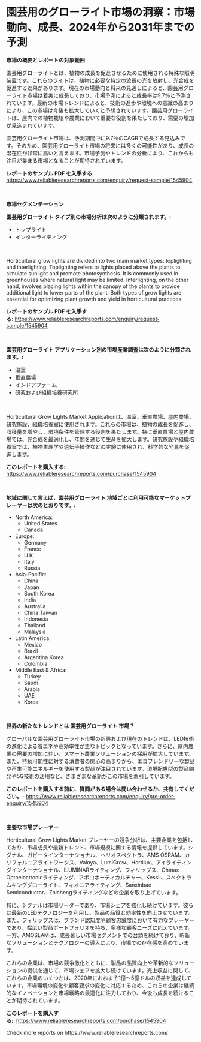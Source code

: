 <p><h1>園芸用のグローライト市場の洞察：市場動向、成長、2024年から2031年までの予測</h1></p><p><strong>市場の概要とレポートの対象範囲</strong></p>
<p><p>園芸用グローライトとは、植物の成長を促進させるために使用される特殊な照明装置です。これらのライトは、植物に必要な特定の波長の光を放射し、光合成を促進する効果があります。現在の市場動向と将来の見通しによると、園芸用グローライト市場は着実に成長しており、市場予測によると成長率は9.7％と予測されています。最新の市場トレンドによると、技術の進歩や環境への意識の高まりにより、この市場は今後も拡大していくと予想されています。園芸用グローライトは、屋内での植物栽培や農業において重要な役割を果たしており、需要の増加が見込まれています。</p><p>園芸用グローライト市場は、予測期間中に9.7％のCAGRで成長する見込みです。そのため、園芸用グローライト市場の将来には多くの可能性があり、成長の潜在性が非常に高いと言えます。市場予測やトレンドの分析により、これからも注目が集まる市場となることが期待されています。</p></p>
<p><strong>レポートのサンプル PDF を入手する:</strong> <a href="https://www.reliableresearchreports.com/enquiry/request-sample/1545904">https://www.reliableresearchreports.com/enquiry/request-sample/1545904</a></p>
<p>&nbsp;</p>
<p><strong>市場セグメンテーション</strong></p>
<p><strong>園芸用グローライト タイプ別の市場分析は次のように分類されます。:</strong></p>
<p><ul><li>トップライト</li><li>インターライティング</li></ul></p>
<p>&nbsp;</p>
<p><p>Horticultural grow lights are divided into two main market types: toplighting and interlighting. Toplighting refers to lights placed above the plants to simulate sunlight and promote photosynthesis. It is commonly used in greenhouses where natural light may be limited. Interlighting, on the other hand, involves placing lights within the canopy of the plants to provide additional light to lower parts of the plant. Both types of grow lights are essential for optimizing plant growth and yield in horticultural practices.</p></p>
<p><strong>レポートのサンプル PDF を入手する:</strong>&nbsp;<a href="https://www.reliableresearchreports.com/enquiry/request-sample/1545904">https://www.reliableresearchreports.com/enquiry/request-sample/1545904</a></p>
<p>&nbsp;</p>
<p><strong> 園芸用グローライト アプリケーション別の市場産業調査は次のように分類されます。:</strong></p>
<p><ul><li>温室</li><li>垂直農場</li><li>インドアファーム</li><li>研究および組織培養研究所</li></ul></p>
<p>&nbsp;</p>
<p><p>Horticultural Grow Lights Market Applicationは、温室、垂直農場、屋内農場、研究施設、組織培養室に使用されます。これらの市場は、植物の成長を促進し、収穫量を増やし、環境条件を管理する役割を果たします。特に垂直農場と屋内農場では、光合成を最適化し、年間を通じて生産を拡大します。研究施設や組織培養室では、植物生理学や遺伝子操作などの実験に使用され、科学的な発見を促進します。</p></p>
<p><strong>このレポートを購入する:</strong>&nbsp; <a href="https://www.reliableresearchreports.com/purchase/1545904">https://www.reliableresearchreports.com/purchase/1545904</a></p>
<p>&nbsp;</p>
<p><strong>地域に関して言えば、園芸用グローライト 地域ごとに利用可能なマーケットプレーヤーは次のとおりです。:</strong></p>
<p><ul>
    <li>
        North America:
        <ul>
            <li>United States</li>
            <li>Canada</li>
        </ul>
    </li>
    <li>
        Europe:
        <ul>
            <li>Germany</li>
            <li>France</li>
            <li>U.K.</li>
            <li>Italy</li>
            <li>Russia</li>
        </ul>
    </li>
    <li>
        Asia-Pacific:
        <ul>
            <li>China</li>
            <li>Japan</li>
            <li>South Korea</li>
            <li>India</li>
            <li>Australia</li>
            <li>China Taiwan</li>
            <li>Indonesia</li>
            <li>Thailand</li>
            <li>Malaysia</li>
        </ul>
    </li>
    <li>
        Latin America:
        <ul>
            <li>Mexico</li>
            <li>Brazil</li>
            <li>Argentina Korea</li>
            <li>Colombia</li>
        </ul>
    </li>
    <li>
        Middle East & Africa:
        <ul>
            <li>Turkey</li>
            <li>Saudi</li>
            <li>Arabia</li>
            <li>UAE</li>
            <li>Korea</li>
        </ul>
    </li>
    </ul></p>
<p>&nbsp;</p>
<p><strong>世界の新たなトレンドとは 園芸用グローライト 市場？</strong></p>
<p><p>グローバルな園芸用グローライト市場の新興および現在のトレンドは、LED技術の進化による省エネや高効率性が主なトピックとなっています。さらに、屋内農業の需要の増加に伴い、スマート農業ソリューションの採用が拡大しています。また、持続可能性に対する消費者の関心の高まりから、エコフレンドリーな製品や再生可能エネルギーを使用する製品が注目されています。環境配慮型の製品開発や5G技術の活用など、さまざまな革新がこの市場を牽引しています。</p></p>
<p><strong>このレポートを購入する前に、質問がある場合は問い合わせるか、共有してください。</strong>- <a href="https://www.reliableresearchreports.com/enquiry/pre-order-enquiry/1545904">https://www.reliableresearchreports.com/enquiry/pre-order-enquiry/1545904</a></p>
<p>&nbsp;</p>
<p><strong>主要な市場プレーヤー</strong></p>
<p><p>Horticultural Grow Lights Market プレーヤーの競争分析は、主要企業を包括しており、市場成長や最新トレンド、市場規模に関する情報を提供しています。シグナル、ガビータインターナショナル、ヘリオスペクトラ、AMS OSRAM、カリフォルニアライトワークス、Valoya、LumiGrow、Hortilux、アイライティングインターナショナル、ILUMINARライティング、フィリップス、Ohmax Optoelectronicライティング、アポロホーティカルチャー、Kessil、スペクトラムキンググローライト、フィオニアライティング、Sanxinbao Semiconductor、Zhichengライティングなどの企業を取り上げています。</p><p>特に、シグナルは市場リーダーであり、市場シェアを強化し続けています。彼らは最新のLEDテクノロジーを利用し、製品の品質と効率性を向上させています。また、フィリップスは、ブランド認知度や顧客忠誠度において有力なプレーヤーであり、幅広い製品ポートフォリオを持ち、多様な顧客ニーズに応えています。一方、AMOSLAMは、成長著しい市場セグメントでの台頭を続けており、斬新なソリューションとテクノロジーの導入により、市場での存在感を高めています。</p><p>これらの企業は、市場の競争激化とともに、製品の品質向上や革新的なソリューションの提供を通じて、市場シェアを拡大し続けています。売上収益に関して、これらの企業のいくつかは、2020年におおよそ1億〜5億ドルの収益を達成しています。市場環境の変化や顧客要求の変化に対応するため、これらの企業は継続的なイノベーションと市場戦略の最適化に注力しており、今後も成長を続けることが期待されています。</p></p>
<p><strong>このレポートを購入する:</strong>&nbsp;&nbsp;<a href="https://www.reliableresearchreports.com/purchase/1545904">https://www.reliableresearchreports.com/purchase/1545904</a></p>
<p>Check more reports on https://www.reliableresearchreports.com/</p>